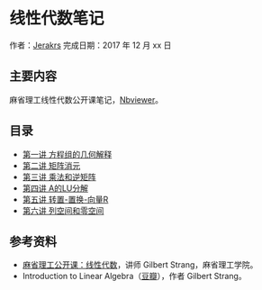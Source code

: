 # 线性代数笔记

作者：[Jerakrs](http://jerakrs.com/)
完成日期：2017 年 12 月 xx 日

## 主要内容

麻省理工线性代数公开课笔记，[Nbviewer]()。

## 目录

* [第一讲 方程组的几何解释](http://nbviewer.jupyter.org/github/JeraKrs/Notes/blob/master/Linear-algebra/Lecture01.ipynb)
* [第二讲 矩阵消元](http://nbviewer.jupyter.org/github/JeraKrs/Notes/blob/master/Linear-algebra/Lecture02.ipynb)
* [第三讲 乘法和逆矩阵]()
* [第四讲 A的LU分解]()
* [第五讲 转置-置换-向量R]()
* [第六讲 列空间和零空间]()

## 参考资料

* [麻省理工公开课：线性代数](http://open.163.com/special/opencourse/daishu.html)，讲师 Gilbert Strang，麻省理工学院。
* Introduction to Linear Algebra（[豆瓣](https://book.douban.com/subject/3582335/)），作者 Gilbert Strang。

